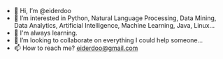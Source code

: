- 👋 Hi, I’m @eiderdoo
- 👀 I’m interested in Python, Natural Language Processing, Data Mining, Data Analytics, Artificial Intelligence, Machine Learning, Java, Linux...
- 🌱 I'm always learning.
- 💞️ I’m looking to collaborate on everything I could help someone...
- 📫 How to reach me? eiderdoo@gmail.com

<!---
eiderdoo/eiderdoo is a ✨ special ✨ repository because its `README.md` (this file) appears on your GitHub profile.
You can click the Preview link to take a look at your changes.
--->
